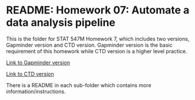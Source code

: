 # README: Homework 07: Automate a data analysis pipeline

This is the folder for STAT 547M Homework 7, which includes two versions, Gapminder version and CTD version. Gapminder version is the basic requirement of this homework while CTD version is a higher level practice.

[Link to Gapminder version](https://github.com/yuanjisun/STAT547-hw-Sun-Yuanji/tree/master/hw07/Gapminder_version)

[Link to CTD version](https://github.com/yuanjisun/STAT547-hw-Sun-Yuanji/tree/master/hw07/CTD_version)

There is a README in each sub-folder which contains more information/instructions.


